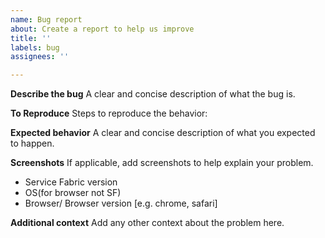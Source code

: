 ```yaml
---
name: Bug report
about: Create a report to help us improve
title: ''
labels: bug
assignees: ''

---
```


**Describe the bug**
A clear and concise description of what the bug is.

**To Reproduce**
Steps to reproduce the behavior:

**Expected behavior**
A clear and concise description of what you expected to happen.

**Screenshots**
If applicable, add screenshots to help explain your problem.



 -  Service Fabric version
 - OS(for browser not SF)
 - Browser/ Browser version [e.g. chrome, safari]



**Additional context**
Add any other context about the problem here.
